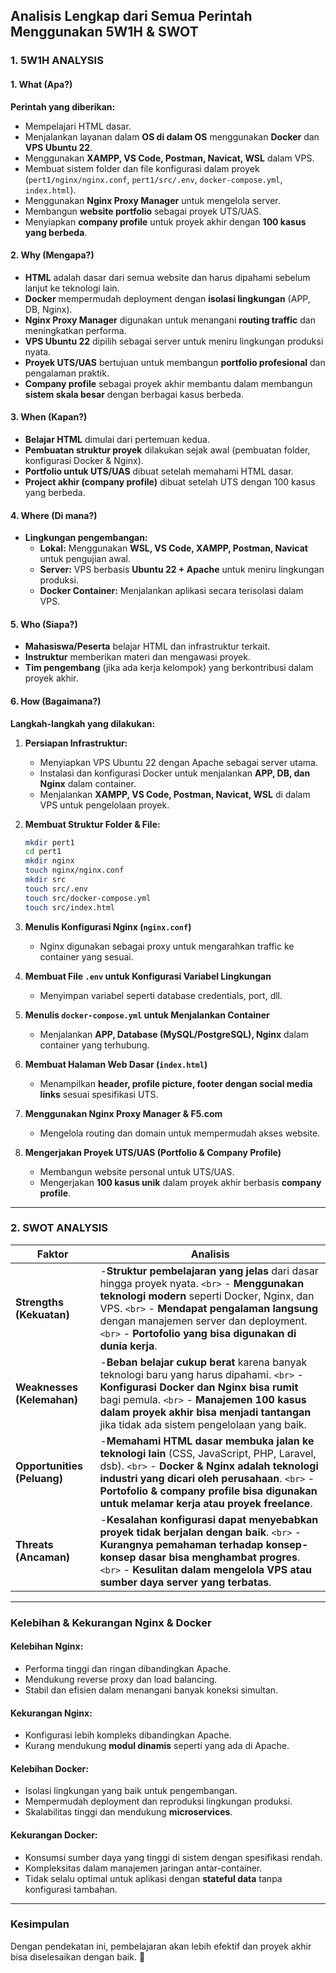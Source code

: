 
## **Analisis Lengkap dari Semua Perintah Menggunakan 5W1H & SWOT**

### **1. 5W1H ANALYSIS**

#### **1. What (Apa?)**

**Perintah yang diberikan:**

- Mempelajari HTML dasar.
- Menjalankan layanan dalam **OS di dalam OS** menggunakan **Docker** dan **VPS Ubuntu 22**.
- Menggunakan **XAMPP, VS Code, Postman, Navicat, WSL** dalam VPS.
- Membuat sistem folder dan file konfigurasi dalam proyek (`pert1/nginx/nginx.conf`, `pert1/src/.env`, `docker-compose.yml`, `index.html`).
- Menggunakan **Nginx Proxy Manager** untuk mengelola server.
- Membangun **website portfolio** sebagai proyek UTS/UAS.
- Menyiapkan **company profile** untuk proyek akhir dengan **100 kasus yang berbeda**.

#### **2. Why (Mengapa?)**

- **HTML** adalah dasar dari semua website dan harus dipahami sebelum lanjut ke teknologi lain.
- **Docker** mempermudah deployment dengan **isolasi lingkungan** (APP, DB, Nginx).
- **Nginx Proxy Manager** digunakan untuk menangani **routing traffic** dan meningkatkan performa.
- **VPS Ubuntu 22** dipilih sebagai server untuk meniru lingkungan produksi nyata.
- **Proyek UTS/UAS** bertujuan untuk membangun **portfolio profesional** dan pengalaman praktik.
- **Company profile** sebagai proyek akhir membantu dalam membangun **sistem skala besar** dengan berbagai kasus berbeda.

#### **3. When (Kapan?)**

- **Belajar HTML** dimulai dari pertemuan kedua.
- **Pembuatan struktur proyek** dilakukan sejak awal (pembuatan folder, konfigurasi Docker & Nginx).
- **Portfolio untuk UTS/UAS** dibuat setelah memahami HTML dasar.
- **Project akhir (company profile)** dibuat setelah UTS dengan 100 kasus yang berbeda.

#### **4. Where (Di mana?)**

- **Lingkungan pengembangan:**
  - **Lokal:** Menggunakan **WSL, VS Code, XAMPP, Postman, Navicat** untuk pengujian awal.
  - **Server:** VPS berbasis **Ubuntu 22 + Apache** untuk meniru lingkungan produksi.
  - **Docker Container:** Menjalankan aplikasi secara terisolasi dalam VPS.

#### **5. Who (Siapa?)**

- **Mahasiswa/Peserta** belajar HTML dan infrastruktur terkait.
- **Instruktur** memberikan materi dan mengawasi proyek.
- **Tim pengembang** (jika ada kerja kelompok) yang berkontribusi dalam proyek akhir.

#### **6. How (Bagaimana?)**

**Langkah-langkah yang dilakukan:**

1. **Persiapan Infrastruktur:**

   - Menyiapkan VPS Ubuntu 22 dengan Apache sebagai server utama.
   - Instalasi dan konfigurasi Docker untuk menjalankan **APP, DB, dan Nginx** dalam container.
   - Menjalankan **XAMPP, VS Code, Postman, Navicat, WSL** di dalam VPS untuk pengelolaan proyek.
2. **Membuat Struktur Folder & File:**

   ```sh
   mkdir pert1
   cd pert1
   mkdir nginx
   touch nginx/nginx.conf
   mkdir src
   touch src/.env
   touch src/docker-compose.yml
   touch src/index.html
   ```
3. **Menulis Konfigurasi Nginx (`nginx.conf`)**

   - Nginx digunakan sebagai proxy untuk mengarahkan traffic ke container yang sesuai.
4. **Membuat File `.env` untuk Konfigurasi Variabel Lingkungan**

   - Menyimpan variabel seperti database credentials, port, dll.
5. **Menulis `docker-compose.yml` untuk Menjalankan Container**

   - Menjalankan **APP, Database (MySQL/PostgreSQL), Nginx** dalam container yang terhubung.
6. **Membuat Halaman Web Dasar (`index.html`)**

   - Menampilkan **header, profile picture, footer dengan social media links** sesuai spesifikasi UTS.
7. **Menggunakan Nginx Proxy Manager & F5.com**

   - Mengelola routing dan domain untuk mempermudah akses website.
8. **Mengerjakan Proyek UTS/UAS (Portfolio & Company Profile)**

   - Membangun website personal untuk UTS/UAS.
   - Mengerjakan **100 kasus unik** dalam proyek akhir berbasis **company profile**.

---

### **2. SWOT ANALYSIS**

| **Faktor**                  | **Analisis**                                                                                                                                                                                                                                                                                                          |
| --------------------------------- | --------------------------------------------------------------------------------------------------------------------------------------------------------------------------------------------------------------------------------------------------------------------------------------------------------------------------- |
| **Strengths (Kekuatan)**    | -**Struktur pembelajaran yang jelas** dari dasar hingga proyek nyata. `<br>` - **Menggunakan teknologi modern** seperti Docker, Nginx, dan VPS. `<br>` - **Mendapat pengalaman langsung** dengan manajemen server dan deployment. `<br>` - **Portofolio yang bisa digunakan di dunia kerja**. |
| **Weaknesses (Kelemahan)**  | -**Beban belajar cukup berat** karena banyak teknologi baru yang harus dipahami. `<br>` - **Konfigurasi Docker dan Nginx bisa rumit** bagi pemula. `<br>` - **Manajemen 100 kasus dalam proyek akhir bisa menjadi tantangan** jika tidak ada sistem pengelolaan yang baik.                            |
| **Opportunities (Peluang)** | -**Memahami HTML dasar membuka jalan ke teknologi lain** (CSS, JavaScript, PHP, Laravel, dsb). `<br>` - **Docker & Nginx adalah teknologi industri yang dicari oleh perusahaan**. `<br>` - **Portofolio & company profile bisa digunakan untuk melamar kerja atau proyek freelance**.                 |
| **Threats (Ancaman)**       | -**Kesalahan konfigurasi dapat menyebabkan proyek tidak berjalan dengan baik**. `<br>` - **Kurangnya pemahaman terhadap konsep-konsep dasar bisa menghambat progres**. `<br>` - **Kesulitan dalam mengelola VPS atau sumber daya server yang terbatas**.                                              |

---

### **Kelebihan & Kekurangan Nginx & Docker**

#### **Kelebihan Nginx:**

- Performa tinggi dan ringan dibandingkan Apache.
- Mendukung reverse proxy dan load balancing.
- Stabil dan efisien dalam menangani banyak koneksi simultan.

#### **Kekurangan Nginx:**

- Konfigurasi lebih kompleks dibandingkan Apache.
- Kurang mendukung **modul dinamis** seperti yang ada di Apache.

#### **Kelebihan Docker:**

- Isolasi lingkungan yang baik untuk pengembangan.
- Mempermudah deployment dan reproduksi lingkungan produksi.
- Skalabilitas tinggi dan mendukung **microservices**.

#### **Kekurangan Docker:**

- Konsumsi sumber daya yang tinggi di sistem dengan spesifikasi rendah.
- Kompleksitas dalam manajemen jaringan antar-container.
- Tidak selalu optimal untuk aplikasi dengan **stateful data** tanpa konfigurasi tambahan.

---

### **Kesimpulan**

Dengan pendekatan ini, pembelajaran akan lebih efektif dan proyek akhir bisa diselesaikan dengan baik. 🚀
